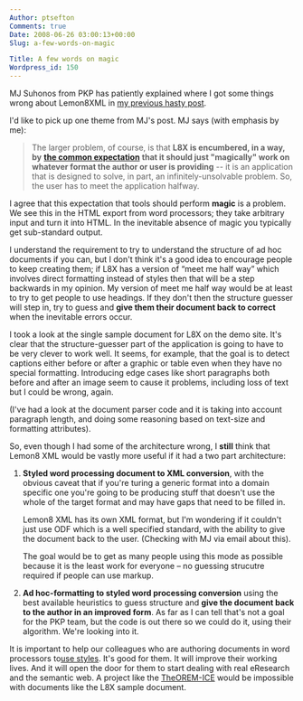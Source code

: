 ```yaml
---
Author: ptsefton
Comments: true
Date: 2008-06-26 03:00:13+00:00
Slug: a-few-words-on-magic

Title: A few words on magic
Wordpress_id: 150
---
```


<div>

<div class="page-toc">

</div>

<div>

MJ Suhonos from PKP has patiently explained where I got some things
wrong about Lemon8XML in [my previous hasty
post](http://ptsefton.com/2008/06/23/lemon8-xml-beta-released.htm).

I'd like to pick up one theme from MJ's post. MJ says (with emphasis by
me):

> The larger problem, of course, is that **L8X is encumbered, in a way,
> by** [**the common
> expectation**](http://cavlec.yarinareth.net/2007/08/30/apologies-and-musings-on-progress/)
> **that it should just "magically" work on whatever format the author
> or user is providing** -- it is an application that is designed to
> solve, in part, an infinitely-unsolvable problem. So, the user has to
> meet the application halfway.

I agree that this expectation that tools should perform **magic** is a
problem. We see this in the HTML export from word processors; they take
arbitrary input and turn it into HTML. In the inevitable absence of
magic you typically get sub-standard output.

I understand the requirement to try to understand the structure of ad
hoc documents if you can, but I don't think it's a good idea to
encourage people to keep creating them; if L8X has a version of <span
class="spCh spChx201c">“</span>meet me half way<span
class="spCh spChx201d">”</span> which involves direct formatting instead
of styles then that will be a step backwards in my opinion. My version
of meet me half way would be at least to try to get people to use
headings. If they don't then the structure guesser will step in, try to
guess and **give them their document back to correct** when the
inevitable errors occur.

I took a look at the single sample document for L8X on the demo site.
It's clear that the structure-guesser part of the application is going
to have to be very clever to work well. It seems, for example, that the
goal is to detect captions either before or after a graphic or table
even when they have no special formatting. Introducing edge cases like
short paragraphs both before and after an image seem to cause it
problems, including loss of text but I could be wrong, again.

(I've had a look at the document parser code and it is taking into
account paragraph length, and doing some reasoning based on text-size
and formatting attributes).

So, even though I had some of the architecture wrong, I **still** think
that Lemon8 XML would be vastly more useful if it had a two part
architecture:

1.  **Styled word processing document to XML conversion**, with the
    obvious caveat that if you're turing a generic format into a domain
    specific one you're going to be producing stuff that doesn't use the
    whole of the target format and may have gaps that need to be filled
    in.

    Lemon8 XML has its own XML format, but I'm wondering if it couldn't
    just use ODF which is a well specified standard, with the ability to
    give the document back to the user. (Checking with MJ via email
    about this).

    The goal would be to get as many people using this mode as possible
    because it is the least work for everyone <span
    class="spCh spChx2013">–</span> no guessing strucutre required if
    people can use markup.

2.  **Ad hoc-formatting to styled word processing conversion** using the
    best available heuristics to guess structure and **give the document
    back to the author in an improved form**. As far as I can tell
    that's not a goal for the PKP team, but the code is out there so we
    could do it, using their algorithm. We're looking into it.

It is important to help our colleagues who are authoring documents in
word processors to[use styles](http://del.icio.us/ptsefton/usestyles/).
It's good for them. It will improve their working lives. And it will
open the door for them to start dealing with real eResearch and the
semantic web. A project like the
[TheOREM-ICE](http://www.jisc.ac.uk/whatwedo/programmes/digitalrepositories2007/theorem-ice.aspx)
would be impossible with documents like the L8X sample document.

</div>

</div>
